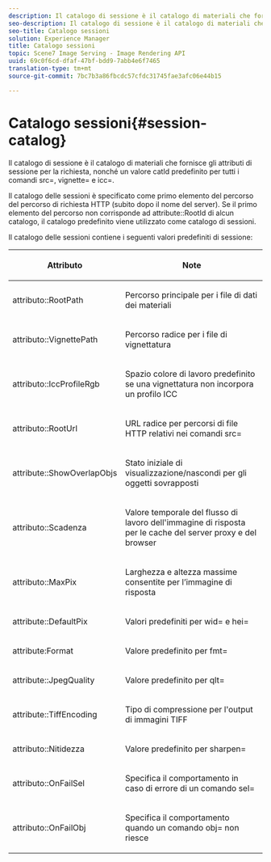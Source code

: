 ```yaml
---
description: Il catalogo di sessione è il catalogo di materiali che fornisce gli attributi di sessione per la richiesta, nonché un valore catId predefinito per tutti i comandi src=, vignette= e icc=.
seo-description: Il catalogo di sessione è il catalogo di materiali che fornisce gli attributi di sessione per la richiesta, nonché un valore catId predefinito per tutti i comandi src=, vignette= e icc=.
seo-title: Catalogo sessioni
solution: Experience Manager
title: Catalogo sessioni
topic: Scene7 Image Serving - Image Rendering API
uuid: 69c0f6cd-dfaf-47bf-bdd9-7abb4e6f7465
translation-type: tm+mt
source-git-commit: 7bc7b3a86fbcdc57cfdc31745fae3afc06e44b15

---
```



# Catalogo sessioni{#session-catalog}

Il catalogo di sessione è il catalogo di materiali che fornisce gli attributi di sessione per la richiesta, nonché un valore catId predefinito per tutti i comandi src=, vignette= e icc=.

Il catalogo delle sessioni è specificato come primo elemento del percorso del percorso di richiesta HTTP (subito dopo il nome del server). Se il primo elemento del percorso non corrisponde ad attribute::RootId di alcun catalogo, il catalogo predefinito viene utilizzato come catalogo di sessioni.

Il catalogo delle sessioni contiene i seguenti valori predefiniti di sessione:

<table id="table_DB5E0DD8E9B440A4964A1326433597C8"> 
 <thead> 
  <tr> 
   <th class="entry"> <p>Attributo </p> </th> 
   <th class="entry"> <p>Note </p> </th> 
  </tr> 
 </thead>
 <tbody> 
  <tr> 
   <td> <p> <span class="codeph"> attributo::RootPath</span> </p> </td> 
   <td> <p> Percorso principale per i file di dati dei materiali </p> </td> 
  </tr> 
  <tr> 
   <td> <p> <span class="codeph"> attributo::VignettePath</span> </p> </td> 
   <td> <p> Percorso radice per i file di vignettatura </p> </td> 
  </tr> 
  <tr> 
   <td> <p> <span class="codeph"> attributo::IccProfileRgb</span> </p> </td> 
   <td> <p> Spazio colore di lavoro predefinito se una vignettatura non incorpora un profilo ICC </p> </td> 
  </tr> 
  <tr> 
   <td> <p> <span class="codeph"> attributo::RootUrl</span> </p> </td> 
   <td> <p> URL radice per percorsi di file HTTP relativi nei comandi <span class="codeph"> src=</span> </p> </td> 
  </tr> 
  <tr> 
   <td> <p> <span class="codeph"> attribute::ShowOverlapObjs</span> </p> </td> 
   <td> <p> Stato iniziale di visualizzazione/nascondi per gli oggetti sovrapposti </p> </td> 
  </tr> 
  <tr> 
   <td> <p> <span class="codeph"> attributo::Scadenza</span> </p> </td> 
   <td> <p> Valore temporale del flusso di lavoro dell'immagine di risposta per le cache del server proxy e del browser </p> </td> 
  </tr> 
  <tr> 
   <td> <p> <span class="codeph"> attributo::MaxPix</span> </p> </td> 
   <td> <p> Larghezza e altezza massime consentite per l’immagine di risposta </p> </td> 
  </tr> 
  <tr> 
   <td> <p> <span class="codeph"> attribute::DefaultPix</span> </p> </td> 
   <td> <p> Valori predefiniti per <span class="codeph"> wid=</span> e <span class="codeph"> hei=</span> </p> </td> 
  </tr> 
  <tr> 
   <td> <p> <span class="codeph"> attribute:Format</span> </p> </td> 
   <td> <p> Valore predefinito per <span class="codeph"> fmt=</span> </p> </td> 
  </tr> 
  <tr> 
   <td> <p> <span class="codeph"> attribute::JpegQuality</span> </p> </td> 
   <td> <p> Valore predefinito per <span class="codeph"> qlt=</span> </p> </td> 
  </tr> 
  <tr> 
   <td> <p> <span class="codeph"> attribute::TiffEncoding</span> </p> </td> 
   <td> <p> Tipo di compressione per l'output di immagini TIFF </p> </td> 
  </tr> 
  <tr> 
   <td> <p> <span class="codeph"> attributo::Nitidezza</span> </p> </td> 
   <td> <p> Valore predefinito per <span class="codeph"> sharpen=</span> </p> </td> 
  </tr> 
  <tr> 
   <td> <p> <span class="codeph"> attributo::OnFailSel</span> </p> </td> 
   <td> <p> Specifica il comportamento in caso di errore di un comando <span class="codeph"> sel=</span> </p> </td> 
  </tr> 
  <tr> 
   <td> <p> <span class="codeph"> attributo::OnFailObj</span> </p> </td> 
   <td> <p> Specifica il comportamento quando un comando <span class="codeph"> obj=</span> non riesce </p> </td> 
  </tr> 
 </tbody> 
</table>

